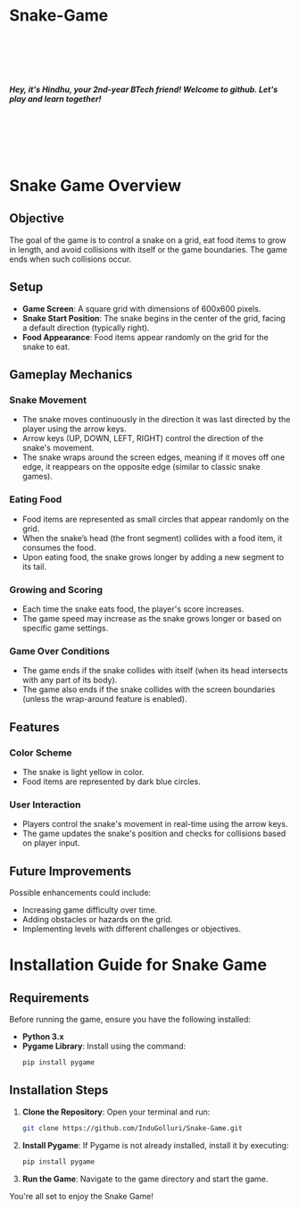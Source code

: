 # Snake-Game
<br><br><br><br>

##### Hey, it's Hindhu, your 2nd-year BTech friend! Welcome to github. Let's play and learn together!

<br><br><br><br>
# Snake Game Overview

## Objective
The goal of the game is to control a snake on a grid, eat food items to grow in length, and avoid collisions with itself or the game boundaries. The game ends when such collisions occur.

## Setup
- **Game Screen**: A square grid with dimensions of 600x600 pixels.
- **Snake Start Position**: The snake begins in the center of the grid, facing a default direction (typically right).
- **Food Appearance**: Food items appear randomly on the grid for the snake to eat.

## Gameplay Mechanics

### Snake Movement
- The snake moves continuously in the direction it was last directed by the player using the arrow keys.
- Arrow keys (UP, DOWN, LEFT, RIGHT) control the direction of the snake's movement.
- The snake wraps around the screen edges, meaning if it moves off one edge, it reappears on the opposite edge (similar to classic snake games).

### Eating Food
- Food items are represented as small circles that appear randomly on the grid.
- When the snake’s head (the front segment) collides with a food item, it consumes the food.
- Upon eating food, the snake grows longer by adding a new segment to its tail.

### Growing and Scoring
- Each time the snake eats food, the player's score increases.
- The game speed may increase as the snake grows longer or based on specific game settings.

### Game Over Conditions
- The game ends if the snake collides with itself (when its head intersects with any part of its body).
- The game also ends if the snake collides with the screen boundaries (unless the wrap-around feature is enabled).

## Features

### Color Scheme
- The snake is light yellow in color.
- Food items are represented by dark blue circles.

### User Interaction
- Players control the snake's movement in real-time using the arrow keys.
- The game updates the snake's position and checks for collisions based on player input.

## Future Improvements
Possible enhancements could include:
- Increasing game difficulty over time.
- Adding obstacles or hazards on the grid.
- Implementing levels with different challenges or objectives.

# Installation Guide for Snake Game

## Requirements
Before running the game, ensure you have the following installed:
- **Python 3.x**
- **Pygame Library**: Install using the command:
  ```bash
  pip install pygame
  ```

## Installation Steps

1. **Clone the Repository**:
   Open your terminal and run:
   ```bash
   git clone https://github.com/InduGolluri/Snake-Game.git
   ```

2. **Install Pygame**:
   If Pygame is not already installed, install it by executing:
   ```bash
   pip install pygame
   ```

3. **Run the Game**:
   Navigate to the game directory and start the game. 

You're all set to enjoy the Snake Game!
